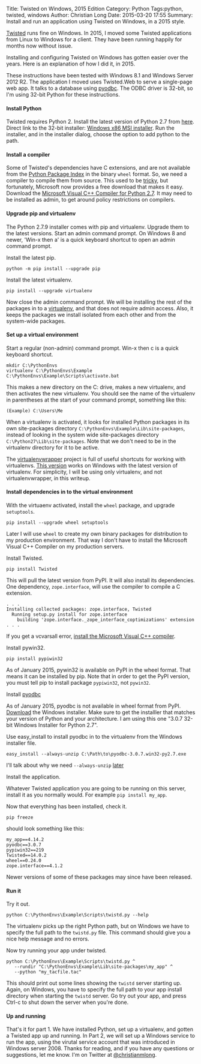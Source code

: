 Title: Twisted on Windows, 2015 Edition
Category: Python
Tags:python, twisted, windows 
Author: Christian Long
Date: 2015-03-20 17:55
Summary: Install and run an application using Twisted on Windows, in a 2015 style.

[Twisted](https://twistedmatrix.com) runs fine on Windows. In 2015, I moved some Twisted applications from Linux to Windows for a client. They have been running happily for months now without issue.

Installing and configuring Twisted on Windows has gotten easier over the years. Here is an explanation of how I did it, in 2015.

These instructions have been tested with Windows 8.1 and Windows Server 2012 R2. The application I moved uses Twisted.Web to serve a single-page web app. It talks to a database using [pyodbc](https://code.google.com/p/pyodbc/). The ODBC driver is 32-bit, so I'm using 32-bit Python for these instructions.
  
  
#### <a name="install_python"></a>Install Python

Twisted requires Python 2. Install the latest version of Python 2.7 from [here](https://www.python.org/downloads/release/python-279/). Direct link to the 32-bit installer: [Windows x86 MSI installer](https://www.python.org/ftp/python/2.7.9/python-2.7.9.msi). Run the installer, and in the installer dialog, choose the option to add python to the path.
  
  
#### <a name="install_compiler"></a>Install a compiler

Some of Twisted's dependencies have C extensions, and are not available from the [Python Package Index](https://pypi.python.org/pypi) in the binary `wheel` format. So, we need a compiler to compile them from source. This used to be [tricky](http://stackoverflow.com/questions/2817869/error-unable-to-find-vcvarsall-bat), but fortunately, Microsoft now provides a free download that makes it easy. Download the [Microsoft Visual C++ Compiler for Python 2.7](http://www.microsoft.com/en-us/download/confirmation.aspx?id=44266). It may need to be installed as admin, to get around policy restrictions on compilers.
  
  
#### <a name="upgrade_pip"></a>Upgrade pip and virtualenv

The Python 2.7.9 installer comes with pip and virtualenv. Upgrade them to the latest versions. Start an admin command prompt. On Windows 8 and newer, 'Win-x then a' is a quick keyboard shortcut to open an admin command prompt.

Install the latest pip.

    python -m pip install --upgrade pip

Install the latest virtualenv.

    pip install --upgrade virtualenv

Now close the admin command prompt. We will be installing the rest of the packages in to a [virtualenv](http://docs.python-guide.org/en/latest/dev/virtualenvs/), and that does not require admin access. Also, it keeps the packages we install isolated from each other and from the system-wide packages.
  
  
#### <a name="set_up_virtualenv"></a>Set up a virtual environment

Start a regular (non-admin) command prompt. Win-x then c is a quick keyboard shortcut. 

    mkdir C:\PythonEnvs
    virtualenv C:\PythonEnvs\Example
    C:\PythonEnvs\Example\Scripts\activate.bat

This makes a new directory on the C: drive, makes a new virtualenv, and then activates the new virtualenv. You should see the name of the virtualenv in parentheses at the start of your command prompt, something like this:

    (Example) C:\Users\Me

When a virtualenv is activated, it looks for installed Python packages in its own site-packages directory `C:\PythonEnvs\Example\Lib\site-packages`, instead of looking in the system wide site-packages directory `C:\Python27\Lib\site-packages`. Note that we don't need to be in the virtualenv directory for it to be active. 

The [virtualenvwrapper](https://virtualenvwrapper.readthedocs.org/en/latest/) project is full of useful shortcuts for working with virtualenvs. [This version](https://github.com/christianmlong/virtualenvwrapper-win) works on Windows with the latest version of virtualenv. For simplicity, I will be using only virtualenv, and not virtualenvwrapper, in this writeup.
  
  
#### <a name="install_into_venv"></a> Install dependencies in to the virtual environment

With the virtuaenv activated, install the `wheel` package, and upgrade `setuptools`.

    pip install --upgrade wheel setuptools

Later I will use `wheel` to create my own binary packages for distribution to my production environment. That way I don't have to install the Microsoft Visual C++ Compiler on my production servers.

Install Twisted.

    pip install Twisted

This will pull the latest version from PyPI. It will also install its dependencies. One dependency, `zope.interface`, will use the compiler to compile a C extension.

    . . .
    Installing collected packages: zope.interface, Twisted
      Running setup.py install for zope.interface
        building 'zope.interface._zope_interface_coptimizations' extension
    . . .

If you get a vcvarsall error, [install the Microsoft Visual C++ compiler](#install_compiler).

Install pywin32. 

    pip install pypiwin32

As of January 2015, pywin32 is available on PyPI in the wheel format. That means it can be installed by pip. Note that in order to get the PyPI version, you must tell pip to install package `pypiwin32`, not `pywin32`.

Install [pyodbc](https://code.google.com/p/pyodbc/)

As of January 2015, pyodbc is not available in wheel format from PyPI.
[Download](https://code.google.com/p/pyodbc/downloads/detail?name=pyodbc-3.0.7.win32-py2.7.exe&can=2&q=) the Windows installer. Make sure to get the installler that matches your version of Python and your architecture. I am using this one "3.0.7 32-bit Windows Installer for Python 2.7".

Use easy_install to install pyodbc in to the virtualenv from the Windows installer file.

    easy_install --always-unzip C:\Path\to\pyodbc-3.0.7.win32-py2.7.exe

I'll talk about why we need `--always-unzip` [later](#virtual_service_account)

Install the application.

Whatever Twisted application you are going to be running on this server, install it as you normally would. For example `pip install my_app`.

Now that everything has been installed, check it.

    pip freeze

should look something like this:

    my_app==4.14.2
    pyodbc==3.0.7
    pypiwin32==219
    Twisted==14.0.2
    wheel==0.24.0
    zope.interface==4.1.2

Newer versions of some of these packages may since have been released.
  
  
#### <a name="run_it"></a> Run it

Try it out.

    python C:\PythonEnvs\Example\Scripts\twistd.py --help

The virtualenv picks up the right Python path, but on Windows we have to specify the full path to the `twistd.py` file. This command should give you a nice help message and no errors.

Now try running your app under twisted. 

    python C:\PythonEnvs\Example\Scripts\twistd.py ^
       --rundir "C:\PythonEnvs\Example\Lib\site-packages\my_app" ^
       --python "my_tacfile.tac"

This should print out some lines showing the `twistd` server starting up. Again, on Windows, you have to specify the full path to your app install directory when starting the `twistd` server. Go try out your app, and press Ctrl-c to shut down the server when you're done. 
  
  
#### <a name="up_running"></a> Up and running

That's it for part 1. We have installed Python, set up a virtualenv, and gotten a Twisted app up and running. In Part 2, we will set up a Windows service to run the app, using the virutal service account that was introduced in Windows server 2008. Thanks for reading, and if you have any questions or suggestions, let me know. I'm on Twitter at [@christianmlong](https://twitter.com/christianmlong).
